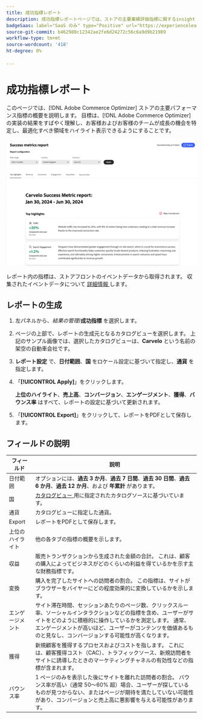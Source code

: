 ```yaml
---
title: 成功指標レポート
description: 成功指標レポートページでは、ストアの主要業績評価指標に関するinsight [!DNL Adobe Commerce Optimizer]  提供されます。
badgeSaas: label="SaaS のみ" type="Positive" url="https://experienceleague.adobe.com/ja/docs/commerce/user-guides/product-solutions" tooltip="Adobe Commerce as a Cloud ServiceおよびAdobe Commerce Optimizer プロジェクトにのみ適用されます（Adobeで管理される SaaS インフラストラクチャ）。"
source-git-commit: b462980c12342ae2fe6d24272c56c6a9d9b21989
workflow-type: tm+mt
source-wordcount: '418'
ht-degree: 0%

---
```


# 成功指標レポート

このページでは、[!DNL Adobe Commerce Optimizer] ストアの主要パフォーマンス指標の概要を説明します。 目標は、[!DNL Adobe Commerce Optimizer] の実装の結果をすばやく理解し、お客様およびお客様のチームが成長の機会を特定し、最適化すべき領域をハイライト表示できるようにすることです。

![ 成功指標レポート ](../assets/success-metrics.png)

レポート内の指標は、ストアフロントのイベントデータから取得されます。 収集されたイベントデータについて [ 詳細情報 ](../setup/events/overview.md) します。

## レポートの生成

1. 左パネルから、_結果の管理_/**成功指標** を選択します。
1. ページの上部で、レポートの生成元となるカタログビューを選択します。 上記のサンプル画像では、選択したカタログビューは、**Carvelo** という名前の架空の自動車会社です。
1. **レポート設定** で、**日付範囲**、**国** をロケール設定に基づいて指定し、**通貨** を指定します。
1. 「**[!UICONTROL Apply]**」をクリックします。

   **上位のハイライト**、**売上高**、**コンバージョン**、**エンゲージメント**、**獲得**、**バウンス率** はすべて、レポートの設定に基づいて更新されます。

1. 「**[!UICONTROL Export]**」をクリックして、レポートをPDFとして保存します。

## フィールドの説明

| フィールド | 説明 |
|---|---|
| 日付範囲 | オプションには、**過去 3 か月**、**過去 7 日間**、**過去 30 日間**、**過去 6 か月**、**過去 12 か月**、および **年累計** があります。 |
| 国 | [ カタログビュー ](../setup/catalog-view.md) 用に指定されたカタログソースに基づいています。 |
| 通貨 | カタログビューに指定した通貨。 |
| Export | レポートをPDFとして保存します。 |
| 上位のハイライト | 他の各タブの指標の概要を示します。 |
| 収益 | 販売トランザクションから生成された金額の合計。 これは、顧客の購入によってビジネスがどのくらいの利益を得ているかを示す主な財務指標です。 |
| 変換 | 購入を完了したサイトへの訪問者の割合。 この指標は、サイトがブラウザーをバイヤーにどの程度効果的に変換しているかを示します。 |
| エンゲージメント | サイト滞在時間、セッションあたりのページ数、クリックスルー率、ソーシャルインタラクションなどの指標を含め、ユーザーがサイトをどのように積極的に操作しているかを測定します。 通常、エンゲージメントが高いほど、ユーザーがコンテンツを価値あるものと見なし、コンバージョンする可能性が高くなります。 |
| 獲得 | 新規顧客を獲得するプロセスおよびコストを指します。 これには、顧客獲得コスト（CAC）、トラフィックソース、新規訪問者をサイトに誘導したときのマーケティングチャネルの有効性などの指標が含まれます。 |
| バウンス率 | 1 ページのみを表示した後にサイトを離れた訪問者の割合。 バウンス率が高い（通常 50～60% 超）場合、ユーザーが探しているものが見つからない、またはページが期待を満たしていない可能性があり、コンバージョンと売上高に悪影響を与える可能性があります。 |
